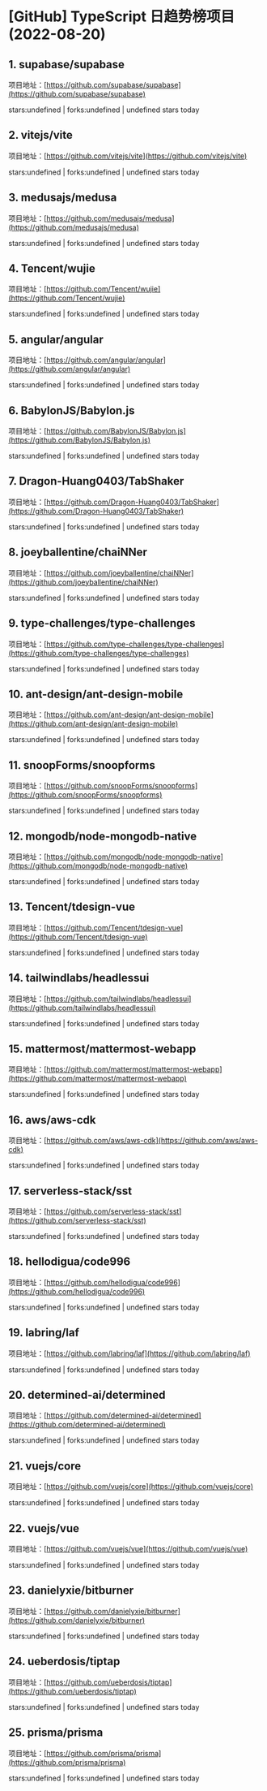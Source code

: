 # [GitHub] TypeScript 日趋势榜项目(2022-08-20)

## 1. supabase/supabase 

项目地址：[https://github.com/supabase/supabase](https://github.com/supabase/supabase)

stars:undefined | forks:undefined | undefined stars today 



## 2. vitejs/vite 

项目地址：[https://github.com/vitejs/vite](https://github.com/vitejs/vite)

stars:undefined | forks:undefined | undefined stars today 



## 3. medusajs/medusa 

项目地址：[https://github.com/medusajs/medusa](https://github.com/medusajs/medusa)

stars:undefined | forks:undefined | undefined stars today 



## 4. Tencent/wujie 

项目地址：[https://github.com/Tencent/wujie](https://github.com/Tencent/wujie)

stars:undefined | forks:undefined | undefined stars today 



## 5. angular/angular 

项目地址：[https://github.com/angular/angular](https://github.com/angular/angular)

stars:undefined | forks:undefined | undefined stars today 



## 6. BabylonJS/Babylon.js 

项目地址：[https://github.com/BabylonJS/Babylon.js](https://github.com/BabylonJS/Babylon.js)

stars:undefined | forks:undefined | undefined stars today 



## 7. Dragon-Huang0403/TabShaker 

项目地址：[https://github.com/Dragon-Huang0403/TabShaker](https://github.com/Dragon-Huang0403/TabShaker)

stars:undefined | forks:undefined | undefined stars today 



## 8. joeyballentine/chaiNNer 

项目地址：[https://github.com/joeyballentine/chaiNNer](https://github.com/joeyballentine/chaiNNer)

stars:undefined | forks:undefined | undefined stars today 



## 9. type-challenges/type-challenges 

项目地址：[https://github.com/type-challenges/type-challenges](https://github.com/type-challenges/type-challenges)

stars:undefined | forks:undefined | undefined stars today 



## 10. ant-design/ant-design-mobile 

项目地址：[https://github.com/ant-design/ant-design-mobile](https://github.com/ant-design/ant-design-mobile)

stars:undefined | forks:undefined | undefined stars today 



## 11. snoopForms/snoopforms 

项目地址：[https://github.com/snoopForms/snoopforms](https://github.com/snoopForms/snoopforms)

stars:undefined | forks:undefined | undefined stars today 



## 12. mongodb/node-mongodb-native 

项目地址：[https://github.com/mongodb/node-mongodb-native](https://github.com/mongodb/node-mongodb-native)

stars:undefined | forks:undefined | undefined stars today 



## 13. Tencent/tdesign-vue 

项目地址：[https://github.com/Tencent/tdesign-vue](https://github.com/Tencent/tdesign-vue)

stars:undefined | forks:undefined | undefined stars today 



## 14. tailwindlabs/headlessui 

项目地址：[https://github.com/tailwindlabs/headlessui](https://github.com/tailwindlabs/headlessui)

stars:undefined | forks:undefined | undefined stars today 



## 15. mattermost/mattermost-webapp 

项目地址：[https://github.com/mattermost/mattermost-webapp](https://github.com/mattermost/mattermost-webapp)

stars:undefined | forks:undefined | undefined stars today 



## 16. aws/aws-cdk 

项目地址：[https://github.com/aws/aws-cdk](https://github.com/aws/aws-cdk)

stars:undefined | forks:undefined | undefined stars today 



## 17. serverless-stack/sst 

项目地址：[https://github.com/serverless-stack/sst](https://github.com/serverless-stack/sst)

stars:undefined | forks:undefined | undefined stars today 



## 18. hellodigua/code996 

项目地址：[https://github.com/hellodigua/code996](https://github.com/hellodigua/code996)

stars:undefined | forks:undefined | undefined stars today 



## 19. labring/laf 

项目地址：[https://github.com/labring/laf](https://github.com/labring/laf)

stars:undefined | forks:undefined | undefined stars today 



## 20. determined-ai/determined 

项目地址：[https://github.com/determined-ai/determined](https://github.com/determined-ai/determined)

stars:undefined | forks:undefined | undefined stars today 



## 21. vuejs/core 

项目地址：[https://github.com/vuejs/core](https://github.com/vuejs/core)

stars:undefined | forks:undefined | undefined stars today 



## 22. vuejs/vue 

项目地址：[https://github.com/vuejs/vue](https://github.com/vuejs/vue)

stars:undefined | forks:undefined | undefined stars today 



## 23. danielyxie/bitburner 

项目地址：[https://github.com/danielyxie/bitburner](https://github.com/danielyxie/bitburner)

stars:undefined | forks:undefined | undefined stars today 



## 24. ueberdosis/tiptap 

项目地址：[https://github.com/ueberdosis/tiptap](https://github.com/ueberdosis/tiptap)

stars:undefined | forks:undefined | undefined stars today 



## 25. prisma/prisma 

项目地址：[https://github.com/prisma/prisma](https://github.com/prisma/prisma)

stars:undefined | forks:undefined | undefined stars today 



